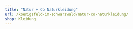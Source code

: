 ```yaml
---
title: "Natur + Co Naturkleidung"
url: /koenigsfeld-im-schwarzwald/natur-co-naturkleidung/
shop: Kleidung
---
```

